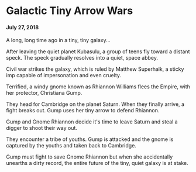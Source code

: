 # Galactic Tiny Arrow Wars
#### July 27, 2018


A long, long time ago in a tiny, tiny galaxy...

After leaving the quiet planet Kubasulu, a group of teens fly toward a distant speck. The speck gradually resolves into a quiet, space abbey.

Civil war strikes the galaxy, which is ruled by Matthew Superhalk, a sticky imp capable of impersonation and even cruelty.

Terrified, a windy gnome known as Rhiannon Williams flees the Empire, with her protector, Christiana Gump.

They head for Cambridge on the planet Saturn. When they finally arrive, a fight breaks out. Gump uses her tiny arrow to defend Rhiannon.

Gump and Gnome Rhiannon decide it's time to leave Saturn and steal a digger to shoot their way out.

They encounter a tribe of youths. Gump is attacked and the gnome is captured by the youths and taken back to Cambridge.

Gump must fight to save Gnome Rhiannon but when she accidentally unearths a dirty record, the entire future of the tiny, quiet galaxy is at stake.
